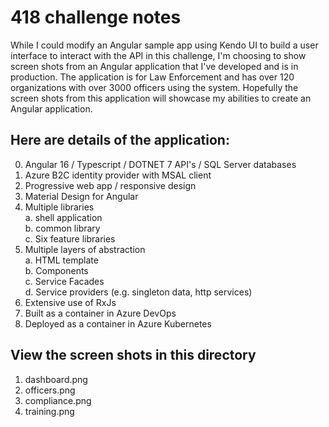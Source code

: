 # 418 challenge notes
While I could modify an Angular sample app using Kendo UI to build a user interface to interact with the API in this challenge, I'm choosing to show screen shots from an Angular application that I've developed and is in production. The application is for Law Enforcement and has over 120 organizations with over 3000 officers using the system. Hopefully the screen shots from this application will showcase my abilities to create an Angular application.  

## Here are details of the application:
0. Angular 16 / Typescript / DOTNET 7 API's / SQL Server databases
1. Azure B2C identity provider with MSAL client
2. Progressive web app / responsive design
3. Material Design for Angular
4. Multiple libraries  
a. shell application  
b. common library  
c. Six feature libraries  
5. Multiple layers of abstraction  
a. HTML template  
b. Components  
c. Service Facades  
d. Service providers (e.g. singleton data, http services)  
6. Extensive use of RxJs  
7. Built as a container in Azure DevOps  
8. Deployed as a container in Azure Kubernetes  

## View the screen shots in this directory
1. dashboard.png
2. officers.png
3. compliance.png
4. training.png
